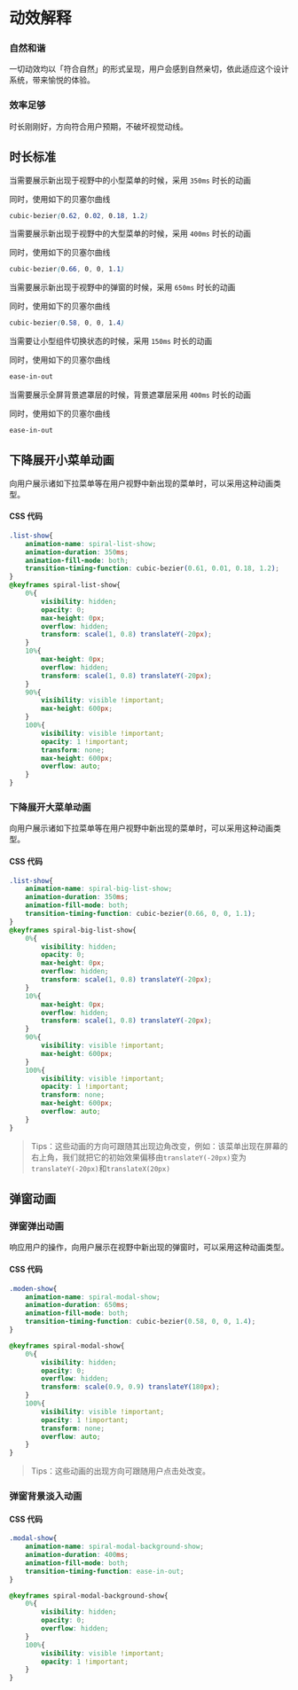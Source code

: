 # 动效解释

### 自然和谐

一切动效均以「符合自然」的形式呈现，用户会感到自然亲切，依此适应这个设计系统，带来愉悦的体验。

### 效率足够

时长刚刚好，方向符合用户预期，不破坏视觉动线。

## 时长标准

当需要展示新出现于视野中的小型菜单的时候，采用 `350ms` 时长的动画

同时，使用如下的贝塞尔曲线

```css
cubic-bezier(0.62, 0.02, 0.18, 1.2)
```

当需要展示新出现于视野中的大型菜单的时候，采用 `400ms` 时长的动画

同时，使用如下的贝塞尔曲线

```css
cubic-bezier(0.66, 0, 0, 1.1)
```

当需要展示新出现于视野中的弹窗的时候，采用 `650ms` 时长的动画

同时，使用如下的贝塞尔曲线

```css
cubic-bezier(0.58, 0, 0, 1.4)
```


当需要让小型组件切换状态的时候，采用 `150ms` 时长的动画

同时，使用如下的贝塞尔曲线

```css
ease-in-out
```

当需要展示全屏背景遮罩层的时候，背景遮罩层采用 `400ms` 时长的动画

同时，使用如下的贝塞尔曲线

```css
ease-in-out
```

## 下降展开小菜单动画

向用户展示诸如下拉菜单等在用户视野中新出现的菜单时，可以采用这种动画类型。

#### CSS 代码

```css
.list-show{
    animation-name: spiral-list-show;
    animation-duration: 350ms;
    animation-fill-mode: both;
    transition-timing-function: cubic-bezier(0.61, 0.01, 0.18, 1.2);
}
@keyframes spiral-list-show{
    0%{
        visibility: hidden;
        opacity: 0;
        max-height: 0px;
        overflow: hidden;
        transform: scale(1, 0.8) translateY(-20px);
    }
    10%{
        max-height: 0px;
        overflow: hidden;
        transform: scale(1, 0.8) translateY(-20px);
    }
    90%{
        visibility: visible !important;
        max-height: 600px;
    }
    100%{
        visibility: visible !important;
        opacity: 1 !important;
        transform: none;
        max-height: 600px;
        overflow: auto;
    }
}
```

### 下降展开大菜单动画

向用户展示诸如下拉菜单等在用户视野中新出现的菜单时，可以采用这种动画类型。

#### CSS 代码

```css
.list-show{
    animation-name: spiral-big-list-show;
    animation-duration: 350ms;
    animation-fill-mode: both;
    transition-timing-function: cubic-bezier(0.66, 0, 0, 1.1);
}
@keyframes spiral-big-list-show{
    0%{
        visibility: hidden;
        opacity: 0;
        max-height: 0px;
        overflow: hidden;
        transform: scale(1, 0.8) translateY(-20px);
    }
    10%{
        max-height: 0px;
        overflow: hidden;
        transform: scale(1, 0.8) translateY(-20px);
    }
    90%{
        visibility: visible !important;
        max-height: 600px;
    }
    100%{
        visibility: visible !important;
        opacity: 1 !important;
        transform: none;
        max-height: 600px;
        overflow: auto;
    }
}
```

> Tips：这些动画的方向可跟随其出现边角改变，例如：该菜单出现在屏幕的右上角，我们就把它的初始效果偏移由`translateY(-20px)`变为`translateY(-20px)`和`translateX(20px)`

## 弹窗动画

### 弹窗弹出动画

响应用户的操作，向用户展示在视野中新出现的弹窗时，可以采用这种动画类型。

#### CSS 代码

```css
.moden-show{
    animation-name: spiral-modal-show;
    animation-duration: 650ms;
    animation-fill-mode: both;
    transition-timing-function: cubic-bezier(0.58, 0, 0, 1.4);
}

@keyframes spiral-modal-show{
    0%{
        visibility: hidden;
        opacity: 0;
        overflow: hidden;
        transform: scale(0.9, 0.9) translateY(180px);
    }
    100%{
        visibility: visible !important;
        opacity: 1 !important;
        transform: none;
        overflow: auto;
    }
}
```

> Tips：这些动画的出现方向可跟随用户点击处改变。

### 弹窗背景淡入动画
#### CSS 代码
```css
.modal-show{
    animation-name: spiral-modal-background-show;
    animation-duration: 400ms;
    animation-fill-mode: both;
    transition-timing-function: ease-in-out;
}

@keyframes spiral-modal-background-show{
    0%{
        visibility: hidden;
        opacity: 0;
        overflow: hidden;
    }
    100%{
        visibility: visible !important;
        opacity: 1 !important;
    }
}
```

